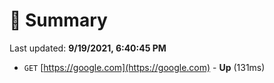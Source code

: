 # 📖 Summary
Last updated: **9/19/2021, 6:40:45 PM**

- `GET` [https://google.com](https://google.com) - **Up** (131ms)
